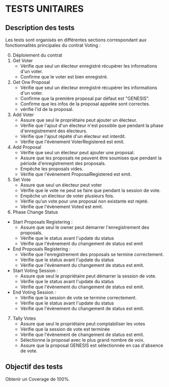 # TESTS UNITAIRES

## Description des tests

Les tests sont organisés en différentes sections correspondant aux fonctionnalités principales du contrat Voting :

0. Déploiement du contrat
1. Get Voter
   - Vérifie que seul un électeur enregistré récupérer les informations d'un voter.
   - Confirme que le voter est bien enregistré.
2. Get One Proposal
   - Vérifie que seul un électeur enregistré récupérer les informations d'un voter.
   - Confirme que la première proposal par défaut est "GENESIS".
   - Confirme que les infos de la proposal appelée sont correctes.
   - vérifie l'id de la proposal.
3. Add Voter
   - Assure que seul le propriétaire peut ajouter un électeur.
   - Vérifie que l'ajout d'un électeur n'est possible que pendant la phase d'enregistrement des électeurs.
   - Vérifie que l'ajout répété d'un électeur est interdit.
   - Vérifie que l'évènement VoterRegistered est emit.
4. Add Proposal
   - Vérifie que seul un électeur peut ajouter une proposal.
   - Assure que les proposals ne peuvent être soumises que pendant la période d'enregistrement des proposals.
   - Empêche les proposals vides.
   - Vérifie que l'évènement ProposalRegistered est emit.
5. Set Vote
   - Assure que seul un électeur peut voter
   - Vérifie que le vote ne peut se faire que pendant la session de vote.
   - Empêche un électeur de voter plusieurs fois.
   - Vérifie qu’un vote pour une proposal non existante est rejeté.
   - Vérifie que l'évènement Voted est emit.
6. Phase Change Status

- Start Proposals Registering :
  - Assure que seul le owner peut démarrer l'enregistrement des proposals.
  - Vérifie que le status avant l'update du status
  - Vérifie que l'évènement du changement de status est emit
- End Proposals Registering :
  - Vérifie que l'enregistrement des proposals se termine correctement.
  - Vérifie que le status avant l'update du status
  - Vérifie que l'évènement du changement de status est emit.
- Start Voting Session :
  - Assure que seul le propriétaire peut démarrer la session de vote.
  - Vérifie que le status avant l'update du status
  - Vérifie que l'évènement du changement de status est emit.
- End Voting Session :
  - Vérifie que la session de vote se termine correctement.
  - Vérifie que le status avant l'update du status
  - Vérifie que l'évènement du changement de status est emit.

7. Tally Votes
   - Assure que seul le propriétaire peut comptabiliser les votes
   - Vérifie que la session de vote est terminée
   - Vérifie que l'évènement de changement de status est emit.
   - Sélectionne la proposal avec le plus grand nombre de voix.
   - Assure que la proposal GENESIS est sélectionnée en cas d'absence de vote.

## Objectif des tests

Obtenir un Coverage de 100%.
